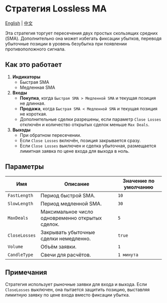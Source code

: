 # Стратегия Lossless MA
[English](README.md) | [中文](README_cn.md)

Эта стратегия торгует пересечения двух простых скользящих средних (SMA).
Дополнительно она может избегать фиксации убытков, переводя убыточные позиции в уровень безубытка при появлении противоположного сигнала.

## Как это работает

1. **Индикаторы**
   - Быстрая SMA
   - Медленная SMA
2. **Входы**
   - **Покупка**, когда `Быстрая SMA > Медленной SMA` и текущая позиция не длинная.
   - **Продажа**, когда `Быстрая SMA < Медленной SMA` и текущая позиция не короткая.
   - Дополнительные сделки разрешены, если параметр `Close Losses` отключён и количество открытых сделок меньше `Max Deals`.
3. **Выходы**
   - При обратном пересечении.
   - Если `Close Losses` включён, позиция закрывается сразу.
   - Если `Close Losses` выключен и сделка убыточная, размещается лимитная заявка по цене входа для выхода в ноль.

## Параметры

| Имя | Описание | Значение по умолчанию |
| --- | -------- | -------------------- |
| `FastLength` | Период быстрой SMA. | `10` |
| `SlowLength` | Период медленной SMA. | `30` |
| `MaxDeals` | Максимальное число одновременно открытых сделок. | `5` |
| `CloseLosses` | Закрывать убыточные сделки немедленно. | `true` |
| `Volume` | Объём заявки. | `1` |
| `CandleType` | Свечи для расчётов. | `1 минута` |

## Примечания

Стратегия использует рыночные заявки для входа и выхода. Если `CloseLosses` выключен, она пытается защитить позицию, выставляя лимитную заявку по цене входа вместо фиксации убытка.
